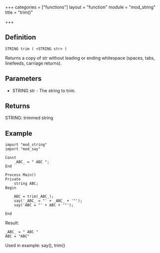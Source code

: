 +++
categories = ["functions"]
layout = "function"
module = "mod_string"
title = "trim()"

+++

## Definition

    STRING trim ( <STRING str> )

Returns a copy of str without leading or ending whitespace (spaces, tabs, linefeeds, carriage returns).

## Parameters

- STRING str  - The string to trim.

## Returns

STRING: trimmed string

## Example

```
import "mod_string"
import "mod_say"

Const
    _ABC_ = " ABC ";
End

Process Main()
Private
    string ABC;
Begin

    ABC = trim(_ABC_);
    say('_ABC_ = "' + _ABC_ + '"');
    say('ABC = "' + ABC + '"');

End
```

Result:
```
_ABC_ = " ABC "
ABC = "ABC"
```

Used in example: say(), trim()
